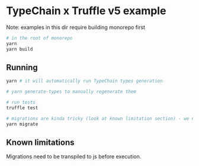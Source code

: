 # TypeChain x Truffle v5 example

Note: examples in this dir require building monorepo first

```sh
# in the root of monorepo
yarn
yarn build
```

## Running

```sh
yarn # it will automatically run TypeChain types generation

# yarn generate-types to manually regenerate them

# run tests
truffle test

# migrations are kinda tricky (look at known limitation section) - we need to transpile ts to js file (this is not a case for tests)
yarn migrate
```

## Known limitations

Migrations need to be transpiled to js before execution.
